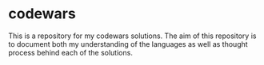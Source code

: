 # codewars

This is a repository for my codewars solutions.
The aim of this repository is to document both my understanding of the languages as well as thought process behind each of the solutions.

